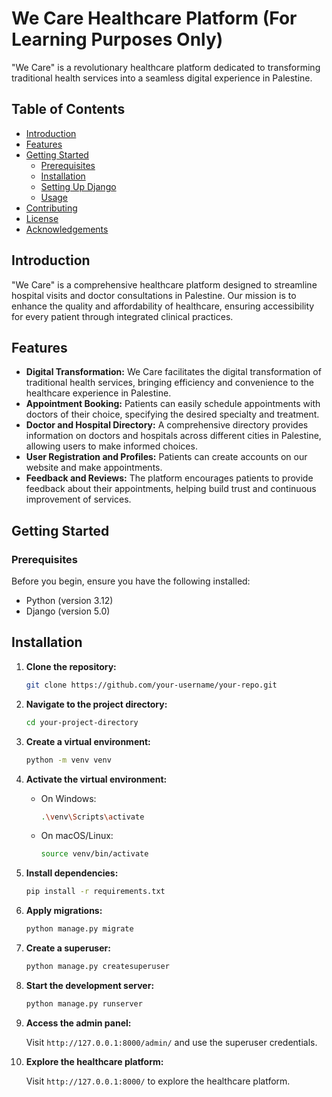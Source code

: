 # We Care Healthcare Platform (For Learning Purposes Only)

"We Care" is a revolutionary healthcare platform dedicated to transforming traditional health services into a seamless digital experience in Palestine.

## Table of Contents
- [Introduction](#introduction)
- [Features](#features)
- [Getting Started](#getting-started)
  - [Prerequisites](#prerequisites)
  - [Installation](#installation)
  - [Setting Up Django](#setting-up-django)
  - [Usage](#usage)
- [Contributing](#contributing)
- [License](#license)
- [Acknowledgements](#acknowledgements)

## Introduction

"We Care" is a comprehensive healthcare platform designed to streamline hospital visits and doctor consultations in Palestine. Our mission is to enhance the quality and affordability of healthcare, ensuring accessibility for every patient through integrated clinical practices.

## Features

- **Digital Transformation:** We Care facilitates the digital transformation of traditional health services, bringing efficiency and convenience to the healthcare experience in Palestine.
- **Appointment Booking:** Patients can easily schedule appointments with doctors of their choice, specifying the desired specialty and treatment.
- **Doctor and Hospital Directory:** A comprehensive directory provides information on doctors and hospitals across different cities in Palestine, allowing users to make informed choices.
- **User Registration and Profiles:** Patients can create accounts on our website and make appointments.
- **Feedback and Reviews:** The platform encourages patients to provide feedback about their appointments, helping build trust and continuous improvement of services.

## Getting Started

### Prerequisites

Before you begin, ensure you have the following installed:

- Python (version 3.12)
- Django (version 5.0)

## Installation

1. **Clone the repository:**

    ```bash
    git clone https://github.com/your-username/your-repo.git
    ```

2. **Navigate to the project directory:**

    ```bash
    cd your-project-directory
    ```

3. **Create a virtual environment:**

    ```bash
    python -m venv venv
    ```

4. **Activate the virtual environment:**

    - On Windows:

      ```bash
      .\venv\Scripts\activate
      ```

    - On macOS/Linux:

      ```bash
      source venv/bin/activate
      ```

5. **Install dependencies:**

    ```bash
    pip install -r requirements.txt
    ```

6. **Apply migrations:**

    ```bash
    python manage.py migrate
    ```

7. **Create a superuser:**

    ```bash
    python manage.py createsuperuser
    ```

8. **Start the development server:**

    ```bash
    python manage.py runserver
    ```

9. **Access the admin panel:**

   Visit `http://127.0.0.1:8000/admin/` and use the superuser credentials.

10. **Explore the healthcare platform:**

    Visit `http://127.0.0.1:8000/` to explore the healthcare platform.


